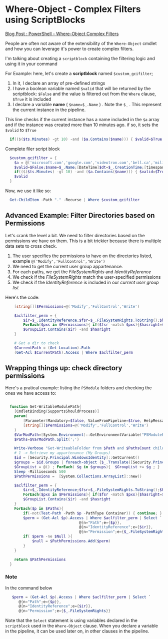 # Where-Object - Complex Filters using ScriptBlocks


[Blog Post : PowerShell - Where-Object Complex Filters](https://arsscriptum.github.io/blog/whereobject-filters/)




People are often not aware of the extensibility of the ```Where-Object``` cmdlet and how you can leverage it's power to create complex filters.

I'm talking about creating a ```scriptblock``` containing the filtering logic and using it in your command

For Example: here, let's create a **scriptblock** named ```$custom_gcifilter```;
1. In it, I declare an array of pre-defined strings
2. I have a boolean variable named ```$valid``` that will be returned by the scriptblock: ```$False``` and the value is filtered out from the ```Where``` clause, ```$True``` it is included
3. I declare a variable **name** ( ```$name=$_.Name``` ) . Note the ```$_``` . This represent the current instance in the pipeline.

This line checks if the current instance has a name included in the ```$a``` array and if the instance was created more than 10 minutes ago. if so, it sets the ```$valid``` to ```$True```

```powershell
  if(($($ts.Minutes) -gt 10) -and ($a.Contains($name))) { $valid=$True }
```

Complete filer script block

```powershell
  $custom_gcifilter = {
	$a = @('microsoft.com','google.com','videotron.com','bell.ca','military.com','panasonic.com')
    $valid=$False;$name=$_.Name;[DateTime]$dt=$_.CreationTime;[timespan]$ts = [datetime]::now - $dt;
	if(($($ts.Minutes) -gt 10) -and ($a.Contains($name))) { $valid=$True }
    $valid
  }
```

Now, we use it like so:

```powershell
  Get-ChildItem -Path "." -Recurse | Where $custom_gcifilter
```

## Advanced Example: Filter Directories based on Permissions

Let's crank the level a bit. We need to filter directories based on the permissions we have on them. This is a bit trickier because there is multiple data sets to cross check.

1. The user specifies the permissions to have on the directories listed, example ```@('Modify','FullControl','Write')```
2. We need to get the current user group appartenance.
3. For each paths, we get the *FileSystemRights* and *IdentityReference*
4. We check if the *FileSystemRights* match the user-specified permissions
5. We check if the *IdentityReference* is included in our *current user group list*

Here's the code:

```powershell
	[string[]]$Permissions=@('Modify','FullControl','Write')

    $aclfilter_perm = {
        $ir=$_.IdentityReference;$fsr=$_.FileSystemRights.ToString();$hasright=$false;
        ForEach($pxs in $Permissions){ if($fsr -match $pxs){$hasright=$True;}};
        $GroupList.Contains($ir) -and $hasright
    }

	# Get a dir to check
	$CurrentPath = (Get-Location).Path
	(Get-Acl $CurrentPath).Access | Where $aclfilter_perm
```

## Wrapping things up: check directory permissions

Here's a pratical example: listing the ```PSModule``` folders and checking the ones we have access to:


```powershell

  function Get-WritableModulePath{
    [CmdletBinding(SupportsShouldProcess)]
    param(
        [Parameter(Mandatory=$false, ValueFromPipeline=$true, HelpMessage="Permissions")]
        [string[]]$Permissions=@('Modify','FullControl','Write')
    )
    $VarModPath=[System.Environment]::GetEnvironmentVariable("PSModulePath")
    $Paths=$VarModPath.Split(';')

    Write-Verbose "Get-WriteableFolder from $Path and $PathsCount childs"
    # 1 -> Retrieve my appartenance (My Groups)
    $id = [Security.Principal.WindowsIdentity]::GetCurrent()
    $groups = $id.Groups | foreach-object {$_.Translate([Security.Principal.NTAccount])}
    $GroupList = @() ; ForEach( $g in $groups){  $GroupList += $g ; }
    Sleep -Milliseconds 500
    $PathPermissions =  [System.Collections.ArrayList]::new()   

    $aclfilter_perm = {
        $ir=$_.IdentityReference;$fsr=$_.FileSystemRights.ToString();$hasright=$false;
        ForEach($pxs in $Permissions){ if($fsr -match $pxs){$hasright=$True;}};
        $GroupList.Contains($ir) -and $hasright
    }
    ForEach($p in $Paths){
        if(-not(Test-Path -Path $p -PathType Container)) { continue; }
        $perm = (Get-Acl $p).Access | Where $aclfilter_perm | Select `
                                 @{n="Path";e={$p}},
                                 @{n="IdentityReference";e={$ir}},
                                 @{n="Permission";e={$_.FileSystemRights}}
        if( $perm -ne $Null ){
            $null = $PathPermissions.Add($perm)
        }
    }

    return $PathPermissions
  }
```

### Note

In the command below

```powershell
   $perm = (Get-Acl $p).Access | Where $aclfilter_perm | Select `
      @{n="Path";e={$p}},
      @{n="IdentityReference";e={$ir}},
      @{n="Permission";e={$_.FileSystemRights}}
```

Note that the ```Select``` statement is using variables declared in the ```scriptblock``` used in the ```Where-Object``` clause. When you declare a variable in the pipeline, it can be used later on, in other clauses in the pipeline.